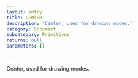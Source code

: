 ```yaml
---
layout: entry
title: CENTER
description: 'Center, used for drawing modes.'
category: Document
subcategory: Primitives
returns: null
parameters: []

---
```

Center, used for drawing modes.
